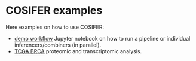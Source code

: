 # COSIFER examples

Here examples on how to use COSIFER:

- [demo workflow](./interactive) Jupyter notebook on how to run a pipeline or individual inferencers/combiners (in parallel).
- [TCGA BRCA](./tcga-brca) proteomic and transcriptomic analysis.
